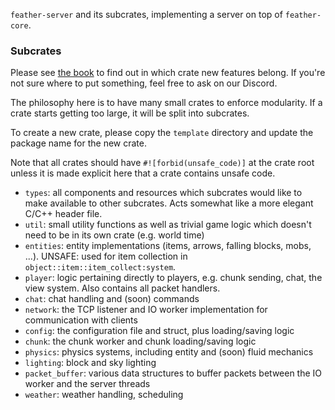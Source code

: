 `feather-server` and its subcrates, implementing a server on top of `feather-core`.

### Subcrates

Please see [the book](https://feather-rs.github.io/book) to find out in which crate new features belong. If you're
not sure where to put something, feel free to ask on our Discord.

The philosophy here is to have many small crates to enforce modularity. If a crate starts getting
too large, it will be split into subcrates.

To create a new crate, please copy the `template` directory and update the package name
for the new crate.

Note that all crates should have `#![forbid(unsafe_code)]` at the crate root unless it is made
explicit here that a crate contains unsafe code.

* `types`: all components and resources which subcrates would like to make available to other subcrates.
Acts somewhat like a more elegant C/C++ header file.
* `util`: small utility functions as well as trivial game logic which doesn't need to be in its own crate (e.g. world time)
* `entities`: entity implementations  (items, arrows, falling blocks, mobs, ...). UNSAFE: used for item collection in `object::item::item_collect:system`.
* `player`: logic pertaining directly to players, e.g. chunk sending, chat, the view system. Also contains all packet handlers.
* `chat`: chat handling and (soon) commands
* `network`: the TCP listener and IO worker implementation for communication with clients
* `config`: the configuration file and struct, plus loading/saving logic
* `chunk`: the chunk worker and chunk loading/saving logic
* `physics`: physics systems, including entity and (soon) fluid mechanics
* `lighting`: block and sky lighting
* `packet_buffer`: various data structures to buffer packets between the IO worker and the server threads
* `weather`: weather handling, scheduling

